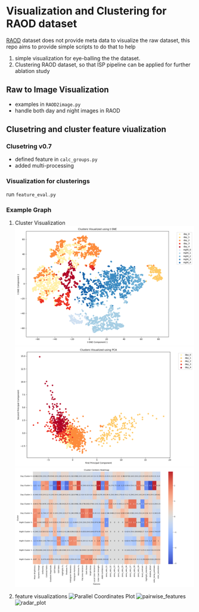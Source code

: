 # Visualization and Clustering for RAOD dataset

[RAOD](https://github.com/huawei-noah/noah-research/tree/master/RAOD) dataset does not provide meta data to visualize the raw dataset, this repo aims to provide simple scripts to do that to help

1. simple visualization for eye-balling the the dataset.
2. Clustering RAOD dataset, so that ISP pipeline can be applied for further ablation study

## Raw to Image Visualization

- examples in `RAOD2image.py`
- handle both day and night images in RAOD

## Clusetring and cluster feature viualization

### Clusetring v0.7

- defined feature in `calc_groups.py`
- added multi-processing

### Visualization for clusterings

run `feature_eval.py`

### Example Graph

1. Cluster Visualization
![t-sne](./clustering_visualizations/v0.7/tsne_visualization.png)
![pca](./clustering_visualizations/v0.7/pca_visualization.png)
![cluster center heatmap](./clustering_visualizations/v0.7/cluster_centers_heatmap.png)

2. feature visualizations
![Parallel Coordinates Plot](./clustering_visualizations/v0.7/parallel_coordinates.png)
![pairwise_features](./clustering_visualizations/v0.7/pairwise_features.png)
![radar_plot](./clustering_visualizations/v0.7/radar_plot.png)
